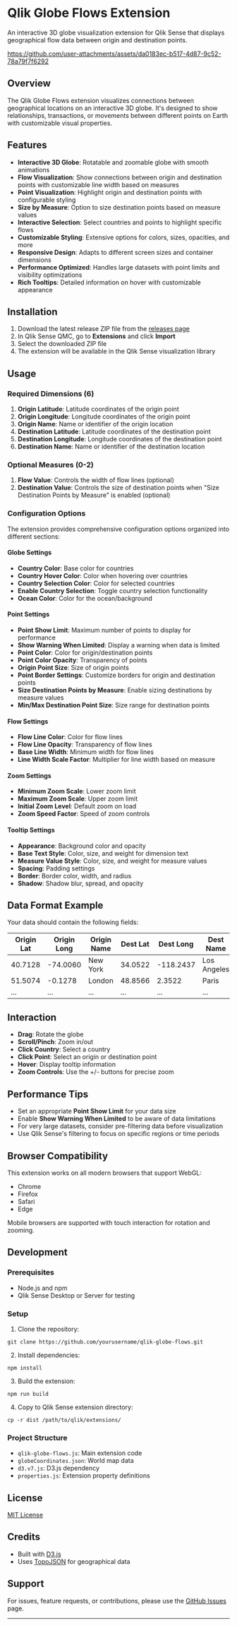 # Qlik Globe Flows Extension

An interactive 3D globe visualization extension for Qlik Sense that displays geographical flow data between origin and destination points.



https://github.com/user-attachments/assets/da0183ec-b517-4d87-9c52-78a79f7f6292



## Overview

The Qlik Globe Flows extension visualizes connections between geographical locations on an interactive 3D globe. It's designed to show relationships, transactions, or movements between different points on Earth with customizable visual properties.

## Features

- **Interactive 3D Globe**: Rotatable and zoomable globe with smooth animations
- **Flow Visualization**: Show connections between origin and destination points with customizable line width based on measures
- **Point Visualization**: Highlight origin and destination points with configurable styling
- **Size by Measure**: Option to size destination points based on measure values
- **Interactive Selection**: Select countries and points to highlight specific flows
- **Customizable Styling**: Extensive options for colors, sizes, opacities, and more
- **Responsive Design**: Adapts to different screen sizes and container dimensions
- **Performance Optimized**: Handles large datasets with point limits and visibility optimizations
- **Rich Tooltips**: Detailed information on hover with customizable appearance

## Installation

1. Download the latest release ZIP file from the [releases page](https://github.com/yourusername/qlik-globe-flows/releases)
2. In Qlik Sense QMC, go to **Extensions** and click **Import**
3. Select the downloaded ZIP file
4. The extension will be available in the Qlik Sense visualization library

## Usage

### Required Dimensions (6)

1. **Origin Latitude**: Latitude coordinates of the origin point
2. **Origin Longitude**: Longitude coordinates of the origin point
3. **Origin Name**: Name or identifier of the origin location
4. **Destination Latitude**: Latitude coordinates of the destination point
5. **Destination Longitude**: Longitude coordinates of the destination point
6. **Destination Name**: Name or identifier of the destination location

### Optional Measures (0-2)

1. **Flow Value**: Controls the width of flow lines (optional)
2. **Destination Value**: Controls the size of destination points when "Size Destination Points by Measure" is enabled (optional)

### Configuration Options

The extension provides comprehensive configuration options organized into different sections:

#### Globe Settings

- **Country Color**: Base color for countries
- **Country Hover Color**: Color when hovering over countries
- **Country Selection Color**: Color for selected countries
- **Enable Country Selection**: Toggle country selection functionality
- **Ocean Color**: Color for the ocean/background

#### Point Settings

- **Point Show Limit**: Maximum number of points to display for performance
- **Show Warning When Limited**: Display a warning when data is limited
- **Point Color**: Color for origin/destination points
- **Point Color Opacity**: Transparency of points
- **Origin Point Size**: Size of origin points
- **Point Border Settings**: Customize borders for origin and destination points
- **Size Destination Points by Measure**: Enable sizing destinations by measure values
- **Min/Max Destination Point Size**: Size range for destination points

#### Flow Settings

- **Flow Line Color**: Color for flow lines
- **Flow Line Opacity**: Transparency of flow lines
- **Base Line Width**: Minimum width for flow lines
- **Line Width Scale Factor**: Multiplier for line width based on measure

#### Zoom Settings

- **Minimum Zoom Scale**: Lower zoom limit
- **Maximum Zoom Scale**: Upper zoom limit
- **Initial Zoom Level**: Default zoom on load
- **Zoom Speed Factor**: Speed of zoom controls

#### Tooltip Settings

- **Appearance**: Background color and opacity
- **Base Text Style**: Color, size, and weight for dimension text
- **Measure Value Style**: Color, size, and weight for measure values
- **Spacing**: Padding settings
- **Border**: Border color, width, and radius
- **Shadow**: Shadow blur, spread, and opacity

## Data Format Example

Your data should contain the following fields:

| Origin Lat | Origin Long | Origin Name | Dest Lat | Dest Long | Dest Name | Flow Value | Dest Value |
|------------|-------------|------------|----------|-----------|-----------|------------|------------|
| 40.7128    | -74.0060    | New York   | 34.0522  | -118.2437 | Los Angeles | 1250      | 780        |
| 51.5074    | -0.1278     | London     | 48.8566  | 2.3522    | Paris     | 980        | 540        |
| ...        | ...         | ...        | ...      | ...       | ...       | ...        | ...        |

## Interaction

- **Drag**: Rotate the globe
- **Scroll/Pinch**: Zoom in/out
- **Click Country**: Select a country
- **Click Point**: Select an origin or destination point
- **Hover**: Display tooltip information
- **Zoom Controls**: Use the +/- buttons for precise zoom

## Performance Tips

- Set an appropriate **Point Show Limit** for your data size
- Enable **Show Warning When Limited** to be aware of data limitations
- For very large datasets, consider pre-filtering data before visualization
- Use Qlik Sense's filtering to focus on specific regions or time periods

## Browser Compatibility

This extension works on all modern browsers that support WebGL:
- Chrome
- Firefox
- Safari
- Edge

Mobile browsers are supported with touch interaction for rotation and zooming.

## Development

### Prerequisites

- Node.js and npm
- Qlik Sense Desktop or Server for testing

### Setup

1. Clone the repository:
```
git clone https://github.com/yourusername/qlik-globe-flows.git
```

2. Install dependencies:
```
npm install
```

3. Build the extension:
```
npm run build
```

4. Copy to Qlik Sense extension directory:
```
cp -r dist /path/to/qlik/extensions/
```

### Project Structure

- `qlik-globe-flows.js`: Main extension code
- `globeCoordinates.json`: World map data
- `d3.v7.js`: D3.js dependency
- `properties.js`: Extension property definitions

## License

[MIT License](LICENSE)

## Credits

- Built with [D3.js](https://d3js.org/)
- Uses [TopoJSON](https://github.com/topojson/topojson) for geographical data

## Support

For issues, feature requests, or contributions, please use the [GitHub Issues](https://github.com/yourusername/qlik-globe-flows/issues) page.

---

